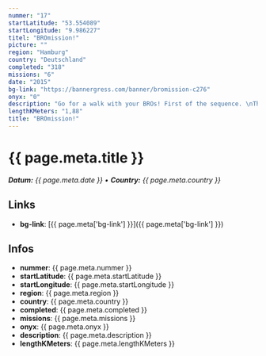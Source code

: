 ```yaml
---
nummer: "17"
startLatitude: "53.554089"
startLongitude: "9.986227"
titel: "BROmission!"
picture: ""
region: "Hamburg"
country: "Deutschland"
completed: "318"
missions: "6"
date: "2015"
bg-link: "https://bannergress.com/banner/bromission-c276"
onyx: "0"
description: "Go for a walk with your BROs! First of the sequence. \nThis is starting at Google! Get a selfie -sorry, a brolfie- there."
lengthKMeters: "1,88"
title: "BROmission!"
---
```


# {{ page.meta.title }}
_**Datum:** {{ page.meta.date }} • **Country:** {{ page.meta.country }}_

## Links
- **bg-link**: [{{ page.meta['bg-link'] }}]({{ page.meta['bg-link'] }})

## Infos
- **nummer**: {{ page.meta.nummer }}
- **startLatitude**: {{ page.meta.startLatitude }}
- **startLongitude**: {{ page.meta.startLongitude }}
- **region**: {{ page.meta.region }}
- **country**: {{ page.meta.country }}
- **completed**: {{ page.meta.completed }}
- **missions**: {{ page.meta.missions }}
- **onyx**: {{ page.meta.onyx }}
- **description**: {{ page.meta.description }}
- **lengthKMeters**: {{ page.meta.lengthKMeters }}

